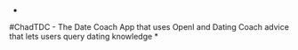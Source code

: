*
#ChadTDC - The Date Coach
App that uses OpenI and Dating Coach advice that lets users query dating knowledge
* 